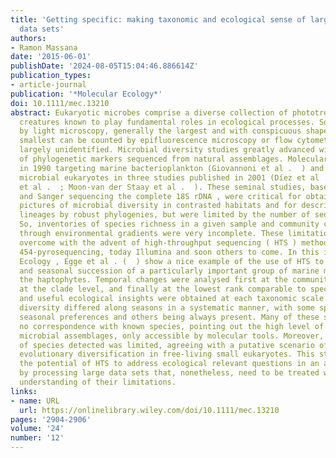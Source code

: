 ```yaml
---
title: 'Getting specific: making taxonomic and ecological sense of large sequencing
  data sets'
authors:
- Ramon Massana
date: '2015-06-01'
publishDate: '2024-08-05T15:04:46.886614Z'
publication_types:
- article-journal
publication: '*Molecular Ecology*'
doi: 10.1111/mec.13210
abstract: Eukaryotic microbes comprise a diverse collection of phototrophic and heterotrophic
  creatures known to play fundamental roles in ecological processes. Some can be identified
  by light microscopy, generally the largest and with conspicuous shapes, while the
  smallest can be counted by epifluorescence microscopy or flow cytometry but remain
  largely unidentified. Microbial diversity studies greatly advanced with the analysis
  of phylogenetic markers sequenced from natural assemblages. Molecular surveys began
  in 1990 targeting marine bacterioplankton (Giovannoni et al .  ) and first approached
  microbial eukaryotes in three studies published in 2001 (Díez et al .  ; López‐García
  et al .  ; Moon‐van der Staay et al .  ). These seminal studies, based on cloning
  and Sanger sequencing the complete 18S rDNA , were critical for obtaining broad
  pictures of microbial diversity in contrasted habitats and for describing novel
  lineages by robust phylogenies, but were limited by the number of sequences obtained.
  So, inventories of species richness in a given sample and community comparisons
  through environmental gradients were very incomplete. These limitations have been
  overcome with the advent of high‐throughput sequencing ( HTS ) methods, initially
  454‐pyrosequencing, today Illumina and soon others to come. In this issue of Molecular
  Ecology , Egge et al . (  ) show a nice example of the use of HTS to study the biodiversity
  and seasonal succession of a particularly important group of marine microbial eukaryotes,
  the haptophytes. Temporal changes were analysed first at the community level, then
  at the clade level, and finally at the lowest rank comparable to species. Interesting
  and useful ecological insights were obtained at each taxonomic scale. Haptophyte
  diversity differed along seasons in a systematic manner, with some species showing
  seasonal preferences and others being always present. Many of these species had
  no correspondence with known species, pointing out the high level of novelty in
  microbial assemblages, only accessible by molecular tools. Moreover, the number
  of species detected was limited, agreeing with a putative scenario of constrained
  evolutionary diversification in free‐living small eukaryotes. This study illustrates
  the potential of HTS to address ecological relevant questions in an accessible way
  by processing large data sets that, nonetheless, need to be treated with a fair
  understanding of their limitations.
links:
- name: URL
  url: https://onlinelibrary.wiley.com/doi/10.1111/mec.13210
pages: '2904-2906'
volume: '24'
number: '12'
---
```

